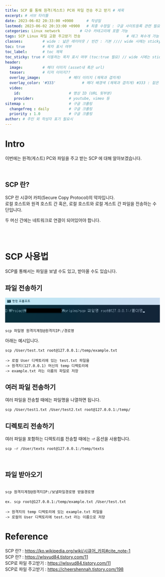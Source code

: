 ```yaml
---
title: SCP 를 통해 원격(게스트) PC와 파일 전송 주고 받기 # 제목
excerpt: # 서브 타이틀
date: 2023-06-02 20:33:00 +0900      # 작성일
lastmod: 2023-06-02 20:33:00 +0900   # 최종 수정일 : 구글 사이트등록 관련 필요
categories: Linux network         # 다수 카테고리에 포함 가능
tags: SCP Linux 파일 교환 주고받기 전송                     # 태그 복수개 가능
classes:         # wide : 넓은 레이아웃 / 빈칸 : 기본 //// wide 시에는 sticky toc 불가
toc: true        # 목차 표시 여부
toc_label:       # toc 제목
toc_sticky: true # 이동하는 목차 표시 여부 (toc:true 필요) // wide 시에는 sticky toc 불가
header: 
  image:         # 헤더 이미지 (asset내 혹은 url)
  teaser:        # 티저 이미지??
  overlay_image:             # 헤더 이미지 (제목과 겹치게)
  overlay_color: '#333'            # 헤더 배경색 (제목과 겹치게) #333 : 짙은 회색
  video:
    id:                      # 영상 ID (URL 뒷부분)
    provider:                # youtube, vimeo 등
sitemap :                    # 구글 크롤링
  changefreq : daily         # 구글 크롤링
  priority : 1.0             # 구글 크롤링
author: # 주인 외 작성자 표기 필요시
---
```

<!--postNo: 20230602_002-->

# Intro  

이번에는 원격(게스트) PC와 파일을 주고 받는 SCP 에 대해 알아보겠습니다.  

<br>

## SCP 란?  

SCP 란 시큐어 카피(Secure Copy Protocol)의 약자입니다.  
로컬 호스트와 원격 호스트 간 혹은, 로컬 호스트와 로컬 게스트 간 파일을 전송하는 수단입니다.  

두 머신 간에는 네트워크로 연결이 되어있어야 합니다.  


<br>
<br>

# SCP 사용법

SCP를 통해서는 파일을 보낼 수도 있고, 받아올 수도 있습니다.  

## 파일 전송하기

![](/assets/images/20230602_002_001.png)

```terminal
scp 파일명 원격지계정@원격지IP:/경로명
```

아래는 예시입니다.  

```terminal
scp /User/test.txt root@127.0.0.1:/temp/example.txt

-> 로컬 User 디렉토리에 있는 test.txt 파일을
-> 원격지(127.0.0.1) 머신의 temp 디렉토리에
-> example.txt 라는 이름의 파일로 저장
```

## 여러 파일 전송하기

여러 파일을 전송할 때에는 파일명을 나열하면 됩니다.

```terminal
scp /User/test1.txt /User/test2.txt root@127.0.0.1:/temp/
```

## 디렉토리 전송하기

여러 파일을 포함하는 디렉토리를 전송할 때에는 -r 옵션을 사용합니다.  

```terminal
scp -r /User/texts root@127.0.0.1:/temp/texts
```

<br>

## 파일 받아오기

```terminal

scp 원격지계정@원격지IP:/보낼파일경로명 받을경로명

ex. scp root@127.0.0.1:/temp/example.txt /User/test.txt

-> 원격지의 temp 디렉토리에 있는 example.txt 파일을
-> 로컬의 User 디렉토리에 test.txt 라는 이름으로 저장

```

# Reference  

SCP 란? : https://ko.wikipedia.org/wiki/시큐어_카피#cite_note-1  
SCP 란? : https://wlsvud84.tistory.com/11  
SCP로 파일 주고받기 : https://wlsvud84.tistory.com/11  
SCP로 파일 주고받기 : https://cheershennah.tistory.com/198  

